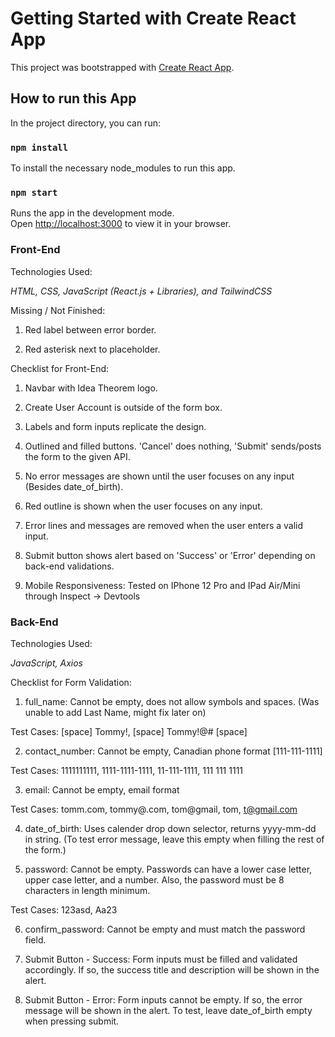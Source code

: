 # Getting Started with Create React App

This project was bootstrapped with [Create React App](https://github.com/facebook/create-react-app).

## How to run this App

In the project directory, you can run:

### `npm install`

To install the necessary node_modules to run this app.

### `npm start`

Runs the app in the development mode.\
Open [http://localhost:3000](http://localhost:3000) to view it in your browser.

### Front-End

Technologies Used:

_HTML, CSS, JavaScript (React.js + Libraries), and TailwindCSS_

Missing / Not Finished:

1. Red label between error border. 

2. Red asterisk next to placeholder.

Checklist for Front-End:

1. Navbar with Idea Theorem logo.

2. Create User Account is outside of the form box.

3. Labels and form inputs replicate the design.

4. Outlined and filled buttons. 'Cancel' does nothing, 'Submit' sends/posts the form to the given API.

5. No error messages are shown until the user focuses on any input (Besides date_of_birth). 

6. Red outline is shown when the user focuses on any input.

7. Error lines and messages are removed when the user enters a valid input.

8. Submit button shows alert based on 'Success' or 'Error' depending on back-end validations.

9. Mobile Responsiveness: Tested on IPhone 12 Pro and IPad Air/Mini through Inspect -> Devtools

### Back-End

Technologies Used:

_JavaScript, Axios_

Checklist for Form Validation:

1. full_name: Cannot be empty, does not allow symbols and spaces. (Was unable to add Last Name, might fix later on)

Test Cases: [space] Tommy!, [space] Tommy!@# [space]

2. contact_number: Cannot be empty, Canadian phone format [111-111-1111]

Test Cases: 1111111111, 1111-1111-1111, 11-111-1111, 111 111 1111

3. email: Cannot be empty, email format

Test Cases: tomm.com, tommy@.com, tom@gmail, tom, t@gmail.com

4. date_of_birth: Uses calender drop down selector, returns yyyy-mm-dd in string. (To test error message, leave this empty when filling the rest of the form.)

5. password: Cannot be empty. Passwords can have a lower case letter, upper case letter, and a number. Also, the password must be 8 characters in length minimum.

Test Cases: 123asd, Aa23

6. confirm_password: Cannot be empty and must match the password field.

7. Submit Button - Success: Form inputs must be filled and validated accordingly. If so, the success title and description will be shown in the alert.

8. Submit Button - Error: Form inputs cannot be empty. If so, the error message will be shown in the alert. To test, leave date_of_birth empty when pressing submit.
